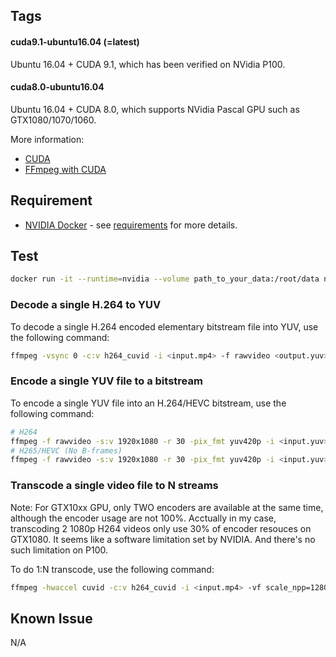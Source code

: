 ## Tags

#### cuda9.1-ubuntu16.04 (=latest)

Ubuntu 16.04 + CUDA 9.1, which has been verified on NVidia P100.

#### cuda8.0-ubuntu16.04

Ubuntu 16.04 + CUDA 8.0, which supports NVidia Pascal GPU such as GTX1080/1070/1060. 

More information: 

 - [CUDA](http://www.nvidia.com/object/cuda_home_new.html)
 - [FFmpeg with CUDA](https://developer.nvidia.com/ffmpeg)

## Requirement

- [NVIDIA Docker](https://github.com/NVIDIA/nvidia-docker) - see [requirements](https://github.com/NVIDIA/nvidia-docker/wiki/CUDA#requirements) for more details.

## Test

```sh
docker run -it --runtime=nvidia --volume path_to_your_data:/root/data nightseas/ffmpeg bash
```

### Decode a single H.264 to YUV

To decode a single H.264 encoded elementary bitstream file into YUV, use the following command:

```sh
ffmpeg -vsync 0 -c:v h264_cuvid -i <input.mp4> -f rawvideo <output.yuv>
```

### Encode a single YUV file to a bitstream

To encode a single YUV file into an H.264/HEVC bitstream, use the following command:

```sh
# H264
ffmpeg -f rawvideo -s:v 1920x1080 -r 30 -pix_fmt yuv420p -i <input.yuv> -c:v h264_nvenc -preset slow -cq 10 -bf 2 -g 150 <output.mp4>
# H265/HEVC (No B-frames)
ffmpeg -f rawvideo -s:v 1920x1080 -r 30 -pix_fmt yuv420p -i <input.yuv> -vcodec hevc_nvenc -preset slow -cq 10 -g 150 <output.mp4>
```

### Transcode a single video file to N streams

Note: For GTX10xx GPU, only TWO encoders are available at the same time, although the encoder usage are not 100%. Acctually in my case, transcoding 2 1080p H264 videos only use 30% of encoder resouces on GTX1080. It seems like a software limitation set by NVIDIA. And there's no such limitation on P100.

To do 1:N transcode, use the following command:

```sh
ffmpeg -hwaccel cuvid -c:v h264_cuvid -i <input.mp4> -vf scale_npp=1280:720 -vcodec h264_nvenc <output0.mp4> -vf scale_npp=640:480 -vcodec h264_nvenc <output1.mp4>
```

## Known Issue

N/A
